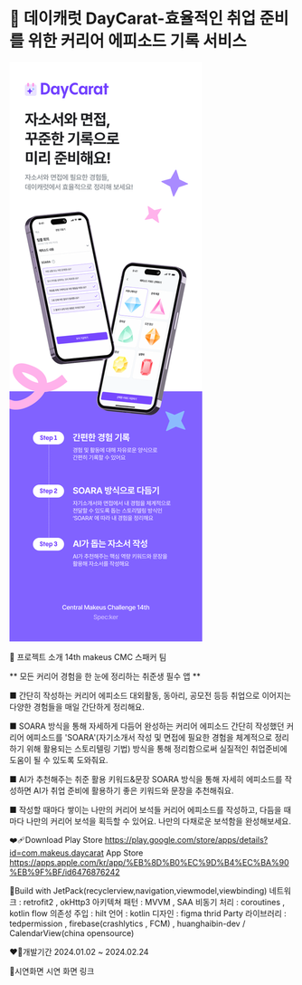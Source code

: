 # 💎 데이캐럿 DayCarat-효율적인 취업 준비를 위한 커리어 에피소드 기록 서비스
![image1](./image/image.png)

💎 프로젝트 소개
14th makeus CMC 스패커 팀 

** 모든 커리어 경험을 한 눈에 정리하는 취준생 필수 앱 **

■ 간단히 작성하는 커리어 에피소드
대외활동, 동아리, 공모전 등등 취업으로 이어지는 다양한 경험들을 매일 간단하게 정리해요.

■ SOARA 방식을 통해 자세하게 다듬어 완성하는 커리어 에피소드
간단히 작성했던 커리어 에피소드를 'SOARA'(자기소개서 작성 및 면접에 필요한 경험을 체계적으로 정리하기 위해 활용되는 스토리텔링 기법) 방식을 통해 정리함으로써 실질적인 취업준비에 도움이 될 수 있도록 도와줘요.

■ AI가 추천해주는 취준 활용 키워드&문장
SOARA 방식을 통해 자세히 에피소드를 작성하면 AI가 취업 준비에 활용하기 좋은 키워드와 문장을 추천해줘요.

■ 작성할 때마다 쌓이는 나만의 커리어 보석들
커리어 에피소드를 작성하고, 다듬을 때마다 나만의 커리어 보석을 획득할 수 있어요. 
나만의 다채로운 보석함을 완성해보세요.

❤‍🩹Download
Play Store https://play.google.com/store/apps/details?id=com.makeus.daycarat
App Store https://apps.apple.com/kr/app/%EB%8D%B0%EC%9D%B4%EC%BA%90%EB%9F%BF/id6476876242

🩻Build with
JetPack(recyclerview,navigation,viewmodel,viewbinding)
네트워크 : retrofit2 , okHttp3
아키텍쳐 패턴 : MVVM , SAA
비동기 처리 : coroutines , kotlin flow
의존성 주입 : hilt
언어 : kotlin
디자인 : figma
thrid Party 라이브러리 : tedpermission , firebase(crashlytics , FCM) , huanghaibin-dev / CalendarView(china opensource) 

❤️‍🔥개발기간
2024.01.02 ~ 2024.02.24

🪸시연화면
시연 화면 링크
